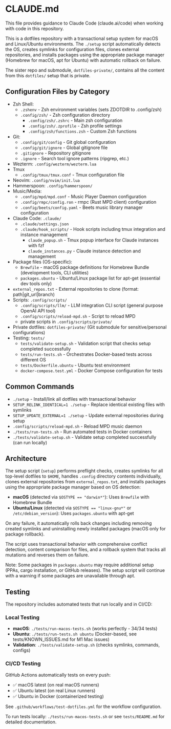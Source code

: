 # CLAUDE.md

This file provides guidance to Claude Code (claude.ai/code) when working with code in this repository.

This is a dotfiles repository with a transactional setup system for macOS and Linux/Ubuntu environments. The `./setup` script automatically detects the OS, creates symlinks for configuration files, clones external repositories, and installs packages using the appropriate package manager (Homebrew for macOS, apt for Ubuntu) with automatic rollback on failure.

The sister repo and submodule, `dotfiles-private/`, contains all the content from this `dotfiles/` setup that is private.

## Configuration Files by Category

- Zsh Shell:
  - `.zshenv` - Zsh environment variables (sets ZDOTDIR to .config/zsh)
  - `.config/zsh/` - Zsh configuration directory
    - `.config/zsh/.zshrc` - Main zsh configuration
    - `.config/zsh/.zprofile` - Zsh profile settings
    - `.config/zsh/functions.zsh` - Custom Zsh functions
- Git:
  - `.config/git/config` - Git global configuration
  - `.config/git/ignore` - Global gitignore file
  - `.gitignore` - Repository gitignore
  - `.ignore` - Search tool ignore patterns (ripgrep, etc.)
- Wezterm: `.config/wezterm/wezterm.lua`
- Tmux
  - `.config/tmux/tmux.conf` - Tmux configuration file
- Neovim: `.config/nvim/init.lua`
- Hammerspoon: `.config/hammerspoon/`
- Music/Media:
  - `.config/mpd/mpd.conf` - Music Player Daemon configuration
  - `.config/rmpc/config.ron` - rmpc (Rust MPD client) configuration
  - `.config/beets/config.yaml` - Beets music library manager configuration
- Claude Code: `.claude/`
  - `.claude/settings.json`
  - `.claude/hook_scripts/` - Hook scripts including tmux integration and instance management
    - `claude_popup.sh` - Tmux popup interface for Claude instances with fzf
    - `claude_instances.py` - Claude instance detection and management
- Package files (OS-specific):
  - `Brewfile` - macOS package definitions for Homebrew Bundle (development tools, CLI utilities)
  - `packages.ubuntu` - Ubuntu/Linux package list for apt-get (essential dev tools only)
- `external_repos.txt` - External repositories to clone (format: path|git_url|branch)
- Scripts: `.config/scripts/`
  - `.config/scripts/llm/` - LLM integration CLI script (general purpose OpenAI API tool)
  - `.config/scripts/reload-mpd.sh` - Script to reload MPD
  - private scripts in `.config/scripts/private/`
- Private dotfiles: `dotfiles-private/` (Git submodule for sensitive/personal configurations)
- Testing: `tests/`
  - `tests/validate-setup.sh` - Validation script that checks setup completed successfully
  - `tests/run-tests.sh` - Orchestrates Docker-based tests across different OS
  - `tests/Dockerfile.ubuntu` - Ubuntu test environment
  - `docker-compose.test.yml` - Docker Compose configuration for tests

## Common Commands

- `./setup` - Install/link all dotfiles with transactional behavior
- `SETUP_RELINK_IDENTICAL=1 ./setup` - Replace identical existing files with symlinks
- `SETUP_UPDATE_EXTERNAL=1 ./setup` - Update external repositories during setup
- `.config/scripts/reload-mpd.sh` - Reload MPD music daemon
- `./tests/run-tests.sh` - Run automated tests in Docker containers
- `./tests/validate-setup.sh` - Validate setup completed successfully (can run locally)

## Architecture

The setup script (`setup`) performs preflight checks, creates symlinks for all top-level dotfiles to `$HOME`, handles `.config` directory contents individually, clones external repositories from `external_repos.txt`, and installs packages using the appropriate package manager based on OS detection:
- **macOS** (detected via `$OSTYPE == "darwin*"`): Uses `Brewfile` with Homebrew Bundle
- **Ubuntu/Linux** (detected via `$OSTYPE == "linux-gnu*"` or `/etc/debian_version`): Uses `packages.ubuntu` with apt-get

On any failure, it automatically rolls back changes including removing created symlinks and uninstalling newly installed packages (macOS only for package rollback).

The script uses transactional behavior with comprehensive conflict detection, content comparison for files, and a rollback system that tracks all mutations and reverses them on failure.

Note: Some packages in `packages.ubuntu` may require additional setup (PPAs, cargo installation, or GitHub releases). The setup script will continue with a warning if some packages are unavailable through apt.

## Testing

The repository includes automated tests that run locally and in CI/CD:

### Local Testing
- **macOS**: `./tests/run-macos-tests.sh` (works perfectly - 34/34 tests)
- **Ubuntu**: `./tests/run-tests.sh ubuntu` (Docker-based, see tests/KNOWN_ISSUES.md for M1 Mac issues)
- **Validation**: `./tests/validate-setup.sh` (checks symlinks, commands, configs)

### CI/CD Testing
GitHub Actions automatically tests on every push:
- ✅ macOS latest (on real macOS runners)
- ✅ Ubuntu latest (on real Linux runners)
- ✅ Ubuntu in Docker (containerized testing)

See `.github/workflows/test-dotfiles.yml` for the workflow configuration.

To run tests locally: `./tests/run-macos-tests.sh` or see `tests/README.md` for detailed documentation.

